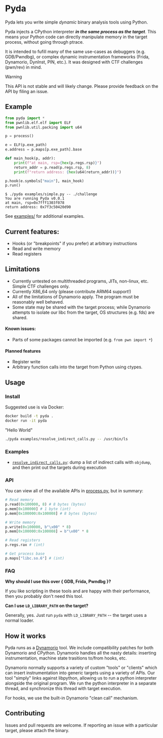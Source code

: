 Pyda
====

Pyda lets you write simple *dynamic* binary analysis tools using Python.

Pyda injects a CPython interpreter ***in the same process as the target***. This means
your Python code can directly manipulate memory in the target process, without going through ptrace.

It is intended to fufill many of the same use-cases as debuggers (e.g. GDB/Pwndbg),
or complex dynamic instrumentation frameworks (Frida, Dynamorio, DynInst, PIN, etc.).
It was designed with CTF challenges (pwn/rev) in mind.

> [!WARNING]
> This API is not stable and will likely change. Please provide
> feedback on the API by filing an issue.

Example
-----
```py
from pyda import *
from pwnlib.elf.elf import ELF
from pwnlib.util.packing import u64

p = process()

e = ELF(p.exe_path)
e.address = p.maps[p.exe_path].base

def main_hook(p, addr):
    print(f"at main, rsp={hex(p.regs.rsp)}")
    return_addr = p.read(p.regs.rsp, 8)
    print(f"return address: {hex(u64(return_addr))}")

p.hook(e.symbols["main"], main_hook)
p.run()
```

```
$ ./pyda examples/simple.py -- ./challenge 
You are running Pyda v0.0.1
at main, rsp=0x7fff1303f078
return address: 0x7f3c50420d90
```

See [examples/](examples/) for additional examples.

Current features:
-----
- Hooks (or "breakpoints" if you prefer) at arbitrary instructions
- Read and write memory
- Read registers

## Limitations
- Currently untested on multithreaded programs, JITs, non-linux, etc. Simple CTF challenges only.
- Currently X86_64 only (please contribute ARM64 support!)
- All of the limitations of Dynamorio apply. The program must be reasonably well behaved.
- Some state may be shared with the target process; while Dynamorio
attempts to isolate our libc from the target, OS structures (e.g. fds)
are shared.

#### Known issues:
- Parts of some packages cannot be imported (e.g. `from pwn import *`)


#### Planned features
- Register write
- Arbitrary function calls into the target from Python using ctypes.

## Usage

### Install

Suggested use is via Docker:
```sh
docker build -t pyda .
docker run -it pyda
```

"Hello World"
```sh
./pyda examples/resolve_indirect_calls.py -- /usr/bin/ls
```

### Examples

- [`resolve_indirect_calls.py`](examples/resolve_indirect_calls.py): dump a list of indirect calls with `objdump`, and then
print out the targets during execution

### API

You can view all of the available APIs in [process.py](https://github.com/ndrewh/dynamorio-tool/blob/master/lib/pyda/process.py), but in summary:

```py
# Read memory
p.read(0x100000, 8) # 8 bytes (bytes)
p.mem[0x100000] # 1 byte (int)
p.mem[0x100000:0x100008] # 8 bytes (bytes)

# Write memory
p.write(0x100000, b"\x00" * 8)
p.mem[0x100000:0x100008] = b"\x00" * 8

# Read registers
p.regs.rax # (int)

# Get process base
p.maps["libc.so.6"] # (int)
```

### FAQ

**Why should I use this over { GDB, Frida, Pwndbg }?** 

If you like
scripting in these tools and are happy with their performance, then
you probably don't need this tool.

**Can I use `LD_LIBRARY_PATH` on the target?**

Generally, yes. Just
run `pyda` with `LD_LIBRARY_PATH` -- the target uses a normal loader.


## How it works

Pyda runs as a [Dynamorio](https://dynamorio.org) tool. We include compatibility patches for both Dynamorio and CPython. Dynamorio handles all the nasty details: inserting instrumentation, machine state trasitions to/from hooks, etc.

Dynamorio normally supports a variety of custom "tools" or "clients"
which can insert instrumentation into generic targets using a variety
of APIs. Our tool "simply" links against libpython, allowing us to run
a python interpreter alongside the original program. We run the python
interpreter in a separate thread, and synchronize this thread
with target execution.

For hooks, we use the built-in Dynamorio "clean call" mechanism.

## Contributing

Issues and pull requests are welcome. If reporting an issue with a particular target, please attach the binary.

